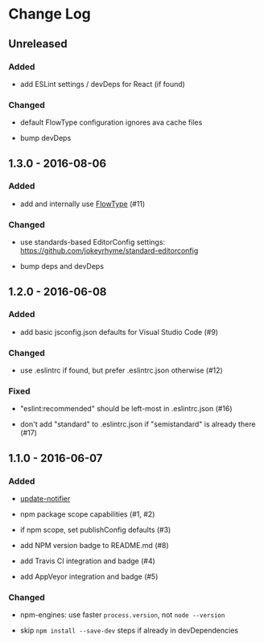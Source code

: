 # Change Log


## Unreleased


### Added

- add ESLint settings / devDeps for React (if found)


### Changed

- default FlowType configuration ignores ava cache files

- bump devDeps


## 1.3.0 - 2016-08-06


### Added

- add and internally use [FlowType](https://flowtype.org/) (#11)


### Changed

- use standards-based EditorConfig settings: https://github.com/jokeyrhyme/standard-editorconfig

- bump deps and devDeps


## 1.2.0 - 2016-06-08


### Added

- add basic jsconfig.json defaults for Visual Studio Code (#9)


### Changed

- use .eslintrc if found, but prefer .eslintrc.json otherwise (#12)


### Fixed

- "eslint:recommended" should be left-most in .eslintrc.json (#16)

- don't add "standard" to .eslintrc.json if "semistandard" is already there (#17)


## 1.1.0 - 2016-06-07


### Added

- [update-notifier](https://www.npmjs.com/package/update-notifier)

- npm package scope capabilities (#1, #2)

- if npm scope, set publishConfig defaults (#3)

- add NPM version badge to README.md (#8)

- add Travis CI integration and badge (#4)

- add AppVeyor integration and badge (#5)


### Changed

- npm-engines: use faster `process.version`, not `node --version`

- skip `npm install --save-dev` steps if already in devDependencies
